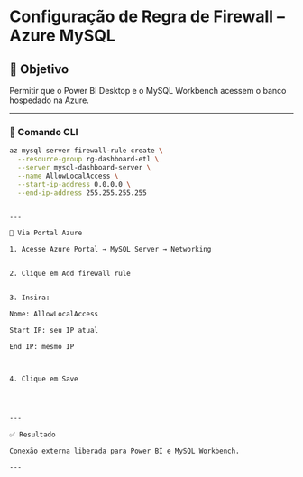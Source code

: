# Configuração de Regra de Firewall – Azure MySQL

## 🎯 Objetivo
Permitir que o Power BI Desktop e o MySQL Workbench acessem o banco hospedado na Azure.

---

### 🔧 Comando CLI

```bash
az mysql server firewall-rule create \
  --resource-group rg-dashboard-etl \
  --server mysql-dashboard-server \
  --name AllowLocalAccess \
  --start-ip-address 0.0.0.0 \
  --end-ip-address 255.255.255.255


---

🧱 Via Portal Azure

1. Acesse Azure Portal → MySQL Server → Networking


2. Clique em Add firewall rule


3. Insira:

Nome: AllowLocalAccess

Start IP: seu IP atual

End IP: mesmo IP



4. Clique em Save




---

✅ Resultado

Conexão externa liberada para Power BI e MySQL Workbench.

---
